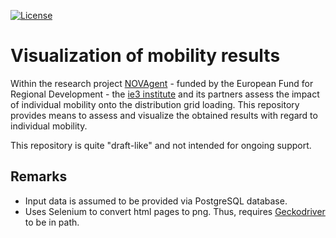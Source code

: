 [![License](https://img.shields.io/github/license/ie3-institute/mobility_viz)](https://github.com/ie3-institute/mobility_viz/blob/main/LICENSE)

# Visualization of mobility results

Within the research project [NOVAgent](https://ie3.etit.tu-dortmund.de/research/third-party-projects/distribution-grid-planning-operation/novagent-efre/) - funded by the European Fund for Regional Development - the [ie3 institute](https://ie3.etit.tu-dortmund.de/) and its partners assess the impact of individual mobility onto the distribution grid loading.
This repository provides means to assess and visualize the obtained results with regard to individual mobility.

This repository is quite "draft-like" and not intended for ongoing support.

## Remarks
- Input data is assumed to be provided via PostgreSQL database.
- Uses Selenium to convert html pages to png. Thus, requires [Geckodriver](https://github.com/mozilla/geckodriver/releases/) to be in path.